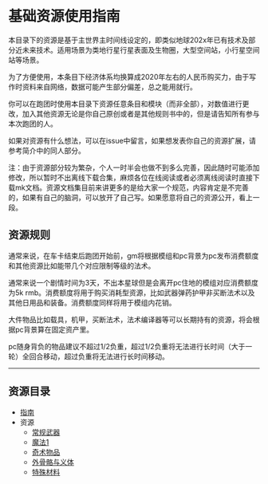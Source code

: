<a id="guide"></a>
# 基础资源使用指南

本目录下的资源是基于主世界主时间线设定的，即类似地球202x年已有技术及部分近未来技术。适用场景为类地行星行星表面及生物圈，大型空间站，小行星空间站等场景。

为了方便使用，本条目下经济体系均换算成2020年左右的人民币购买力，由于写作时资料来自网络，数据可能产生部分偏差，总之能用就行。

你可以在跑团时使用本目录下资源任意条目和模块（而非全部），对数值进行更改，加入其他资源无论是你自己原创或者是其他规则书中的，但是请告知所有参与本次跑团的人。

如果对资源有什么想法，可以在issue中留言，如果想发表你自己的资源扩展，请参考简介中的同人部分。

注：由于资源部分较为繁杂，个人一时半会也做不到多么完善，因此随时可能添加修改，所以暂时不出离线下载合集，麻烦各位在线阅读或者必须离线阅读时直接下载mk文档。资源文档集目前来讲更多的是给大家一个规范，内容肯定是不完善的，如果有自己的脑洞，可以放开了自己写。如果愿意将自己的资源公开，看上一段。

## 资源规则

通常来说，在车卡结束后跑团开始前，gm将根据模组和pc背景为pc发布消费额度和其他资源比如能带几个对应限制等级的法术。

通常来说一个剧情时间为3天，不出本星球但是会离开pc住地的模组对应消费额度为5k rmb。消费额度将用于购买消耗型资源，比如武器弹药护甲非买断法术以及其他日用品和装备。消费额度同样将用于模组内花销。

大件物品比如载具，机甲，买断法术，法术编译器等可以长期持有的资源，将会根据pc背景算在固定资产里。

pc随身背负的物品建议不超过1/2负重，超过1/2负重将无法进行长时间（大于一轮）全回合移动，超过负重将无法进行长时间移动。

----

## 资源目录
* [指南](#guide)
* 资源
  * [常规武器](常规武器.md)
  * [魔法1](魔法1.md)
  * [奇术物品](奇术物品.md)
  * [外骨骼与义体](机甲.md)
  * [特殊材料](特殊材料.md)
